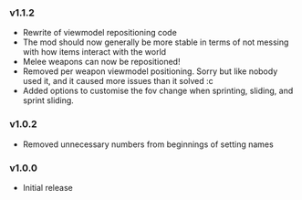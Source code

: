 ### v1.1.2

- Rewrite of viewmodel repositioning code
- The mod should now generally be more stable in terms of not messing with how items interact with the world
- Melee weapons can now be repositioned!
- Removed per weapon viewmodel positioning. Sorry but like nobody used it, and it caused more issues than it solved :c
- Added options to customise the fov change when sprinting, sliding, and sprint sliding.

### v1.0.2

- Removed unnecessary numbers from beginnings of setting names

### v1.0.0

- Initial release